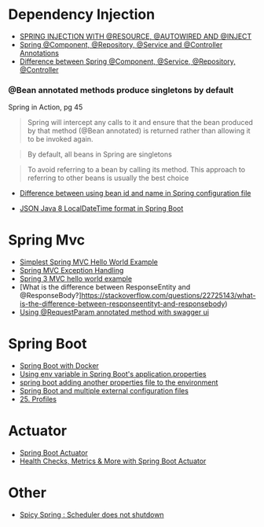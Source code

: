 # Dependency Injection
* [SPRING INJECTION WITH @RESOURCE, @AUTOWIRED AND @INJECT](http://blogs.sourceallies.com/2011/08/spring-injection-with-resource-and-autowired/)
* [Spring @Component, @Repository, @Service and @Controller Annotations](http://howtodoinjava.com/spring/spring-core/how-to-use-spring-component-repository-service-and-controller-annotations/)
* [Difference between Spring @Component, @Service, @Repository, @Controller](http://latest-tutorial.com/2015/01/19/difference-spring-component-service-repository-controller/)

### @Bean annotated methods produce singletons by default
Spring in Action, pg 45
> Spring will intercept any calls to it and ensure that the bean produced by that method (@Bean annotated) is returned
rather than allowing it to be invoked again.

> By default, all beans in Spring are singletons


> To avoid referring to a bean by calling its method.
This approach to referring to other beans is usually the best choice

* [Difference between using bean id and name in Spring configuration file](http://stackoverflow.com/questions/874505/difference-between-using-bean-id-and-name-in-spring-configuration-file)


* [JSON Java 8 LocalDateTime format in Spring Boot](https://stackoverflow.com/questions/29956175/json-java-8-localdatetime-format-in-spring-boot)

# Spring Mvc
* [Simplest Spring MVC Hello World Example](http://crunchify.com/simplest-spring-mvc-hello-world-example-tutorial-spring-model-view-controller-tips/)
* [Spring MVC Exception Handling](http://memorynotfound.com/spring-mvc-exception-handling/)
* [Spring 3 MVC hello world example](http://www.mkyong.com/spring3/spring-3-mvc-hello-world-example/)
* [What is the difference between ResponseEntity<T> and @ResponseBody?]https://stackoverflow.com/questions/22725143/what-is-the-difference-between-responseentityt-and-responsebody)
* [Using @RequestParam annotated method with swagger ui](https://stackoverflow.com/questions/33377388/using-requestparam-annotated-method-with-swagger-ui)

# Spring Boot
* [Spring Boot with Docker](https://spring.io/guides/gs/spring-boot-docker/)
* [Using env variable in Spring Boot's application.properties](http://stackoverflow.com/questions/35531661/using-env-variable-in-spring-boots-application-properties)
* [spring boot adding another properties file to the environment](https://stackoverflow.com/questions/26935960/spring-boot-adding-another-properties-file-to-the-environment)
* [Spring Boot and multiple external configuration files](https://stackoverflow.com/questions/25855795/spring-boot-and-multiple-external-configuration-files/25862357#25862357)
* [25. Profiles](https://docs.spring.io/spring-boot/docs/current/reference/html/boot-features-profiles.html)

# Actuator
* [Spring Boot Actuator](http://www.baeldung.com/spring-boot-actuators)
* [Health Checks, Metrics & More with Spring Boot Actuator](http://www.briansjavablog.com/2017/09/health-checks-metric-s-more-with-spring.html)

# Other
* [Spicy Spring : Scheduler does not shutdown](https://blog.jdriven.com/2017/04/spicy-spring-scheduler-not-shutdown/)